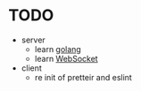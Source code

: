 # TODO

- server
  - learn [golang](https://qiita.com/massaaaaan/items/1b4b494b78cc77c69ec8)
  - learn [WebSocket](https://zenn.dev/empenguin/articles/bcf95c19451020)
- client
  - re init of pretteir and eslint
